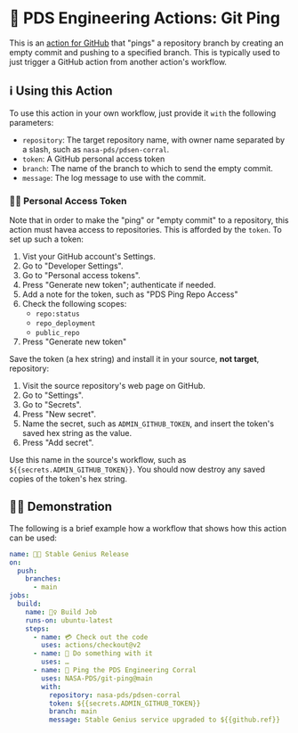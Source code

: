 # 📡 PDS Engineering Actions: Git Ping

This is an [action for GitHub](https://github.com/features/actions) that "pings" a repository branch by creating an empty commit and pushing to a specified branch. This is typically used to just trigger a GitHub action from another action's workflow.


## ℹ️ Using this Action

To use this action in your own workflow, just provide it `with` the following parameters:

- `repository`: The target repository name, with owner name separated by a slash, such as `nasa-pds/pdsen-corral`.
- `token`: A GitHub personal access token
- `branch`: The name of the branch to which to send the empty commit.
- `message`: The log message to use with the commit.


### 👮‍♂️ Personal Access Token

Note that in order to make the "ping" or "empty commit" to a repository, this action must havea access to repositories. This is afforded by the `token`. To set up such a token:

1. Vist your GitHub account's Settings.
2. Go to "Developer Settings".
3. Go to "Personal access tokens".
4. Press "Generate new token"; authenticate if needed.
5. Add a note for the token, such as "PDS Ping Repo Access"
6. Check the following scopes:
    - `repo:status`
    - `repo_deployment`
    - `public_repo`
7. Press "Generate new token"

Save the token (a hex string) and install it in your source, **not target**, repository:

1. Visit the source repository's web page on GitHub.
2. Go to "Settings".
3. Go to "Secrets".
4. Press "New secret".
5. Name the secret, such as `ADMIN_GITHUB_TOKEN`, and insert the token's saved hex string as the value.
6. Press "Add secret".

Use this name in the source's workflow, such as `${{secrets.ADMIN_GITHUB_TOKEN}}`. You should now destroy any saved copies of the token's hex string.


## 💁‍♀️ Demonstration

The following is a brief example how a workflow that shows how this action can be used:

```yaml
name: 👩‍🏫 Stable Genius Release
on:
  push:
    branches:
      - main
jobs:
  build:
    name: 👷‍♀️ Build Job
    runs-on: ubuntu-latest
    steps:
      - name: 💳 Check out the code
        uses: actions/checkout@v2
      - name: 🔧 Do something with it
        uses: …
      - name: 📡 Ping the PDS Engineering Corral
        uses: NASA-PDS/git-ping@main
        with:
          repository: nasa-pds/pdsen-corral
          token: ${{secrets.ADMIN_GITHUB_TOKEN}}
          branch: main
          message: Stable Genius service upgraded to ${{github.ref}}
```
